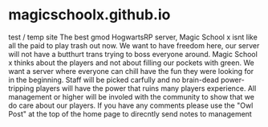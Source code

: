 # magicschoolx.github.io
test / temp site
The best gmod HogwartsRP server, Magic School x isnt like all the paid to play trash out now. We want to have freedom here, our server will not have a butthurt trans trying to boss everyone around. Magic School x thinks about the players and not about filling our pockets with green. We want a server where everyone can chill have the fun they were looking for in the beginning. Staff will be picked carfully and no brain-dead power-tripping players will have the power that ruins many players experience. All management or higher will be involed with the community to show that we do care about our players. If you have any comments please use the "Owl Post" at the top of the home page to direcntly send notes to management
